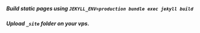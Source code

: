 ##### Build static pages using _```JEKYLL_ENV=production bundle exec jekyll build```_

##### Upload _`_site`_ folder on your vps.
